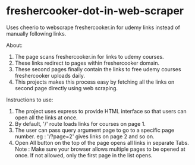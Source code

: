 # freshercooker-dot-in-web-scraper
Uses cheerio to webscrape freshercooker.in for udemy links instead of manually following links.

About:
1. The page scans freshercooker.in for links to udemy courses. 
2. These links redirect to pages within freshercooker domain. 
3. These second pages finally contain the links to free udemy courses freshercooker uploads daily.
4. This projects makes this process easy by fetching all the links on second page directly using web scraping.

Instructions to use: 
1. The project uses express to provide HTML interface so that users can open all the links at once.
2. By default, '/' route loads links for courses on page 1.
3. The user can pass query argument page to go to a specific page number.
eg : '/?page=2' gives links on page 2 and so on.
4. Open All button on the top of the page opens all links in separate Tabs. 
Note : Make sure your browser allows multiple pages to be opened at once. If not allowed, only the first page in the list opens.
